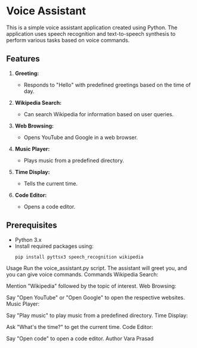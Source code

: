 # Voice Assistant

This is a simple voice assistant application created using Python. The application uses speech recognition and text-to-speech synthesis to perform various tasks based on voice commands.

## Features

1. **Greeting:**
   - Responds to "Hello" with predefined greetings based on the time of day.

2. **Wikipedia Search:**
   - Can search Wikipedia for information based on user queries.

3. **Web Browsing:**
   - Opens YouTube and Google in a web browser.

4. **Music Player:**
   - Plays music from a predefined directory.

5. **Time Display:**
   - Tells the current time.

6. **Code Editor:**
   - Opens a code editor.

## Prerequisites

- Python 3.x
- Install required packages using:
  ```bash
  pip install pyttsx3 speech_recognition wikipedia
Usage
Run the voice_assistant.py script.
The assistant will greet you, and you can give voice commands.
Commands
Wikipedia Search:

Mention "Wikipedia" followed by the topic of interest.
Web Browsing:

Say "Open YouTube" or "Open Google" to open the respective websites.
Music Player:

Say "Play music" to play music from a predefined directory.
Time Display:

Ask "What's the time?" to get the current time.
Code Editor:

Say "Open code" to open a code editor.
Author
Vara Prasad
